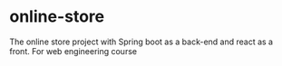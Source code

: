 # online-store
The online store project with Spring boot as a back-end and react as a front. For web engineering course
